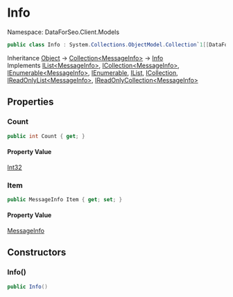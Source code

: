 # Info

Namespace: DataForSeo.Client.Models

```csharp
public class Info : System.Collections.ObjectModel.Collection`1[[DataForSeo.Client.Models.MessageInfo, DataForSeo.Client, Version=1.0.26.0, Culture=neutral, PublicKeyToken=null]], System.Collections.Generic.IList`1[[DataForSeo.Client.Models.MessageInfo, DataForSeo.Client, Version=1.0.26.0, Culture=neutral, PublicKeyToken=null]], System.Collections.Generic.ICollection`1[[DataForSeo.Client.Models.MessageInfo, DataForSeo.Client, Version=1.0.26.0, Culture=neutral, PublicKeyToken=null]], System.Collections.Generic.IEnumerable`1[[DataForSeo.Client.Models.MessageInfo, DataForSeo.Client, Version=1.0.26.0, Culture=neutral, PublicKeyToken=null]], System.Collections.IEnumerable, System.Collections.IList, System.Collections.ICollection, System.Collections.Generic.IReadOnlyList`1[[DataForSeo.Client.Models.MessageInfo, DataForSeo.Client, Version=1.0.26.0, Culture=neutral, PublicKeyToken=null]], System.Collections.Generic.IReadOnlyCollection`1[[DataForSeo.Client.Models.MessageInfo, DataForSeo.Client, Version=1.0.26.0, Culture=neutral, PublicKeyToken=null]]
```

Inheritance [Object](https://docs.microsoft.com/en-us/dotnet/api/Object) → [Collection&lt;MessageInfo&gt;](./MessageInfo.md) → [Info](./Info.md)<br>
Implements [IList&lt;MessageInfo&gt;](./MessageInfo.md), [ICollection&lt;MessageInfo&gt;](./MessageInfo.md), [IEnumerable&lt;MessageInfo&gt;](./MessageInfo.md), [IEnumerable](https://docs.microsoft.com/en-us/dotnet/api/IEnumerable), [IList](https://docs.microsoft.com/en-us/dotnet/api/IList), [ICollection](https://docs.microsoft.com/en-us/dotnet/api/ICollection), [IReadOnlyList&lt;MessageInfo&gt;](./MessageInfo.md), [IReadOnlyCollection&lt;MessageInfo&gt;](./MessageInfo.md)

## Properties

### **Count**

```csharp
public int Count { get; }
```

#### Property Value

[Int32](https://docs.microsoft.com/en-us/dotnet/api/Int32)<br>

### **Item**

```csharp
public MessageInfo Item { get; set; }
```

#### Property Value

[MessageInfo](./MessageInfo.md)<br>

## Constructors

### **Info()**

```csharp
public Info()
```
